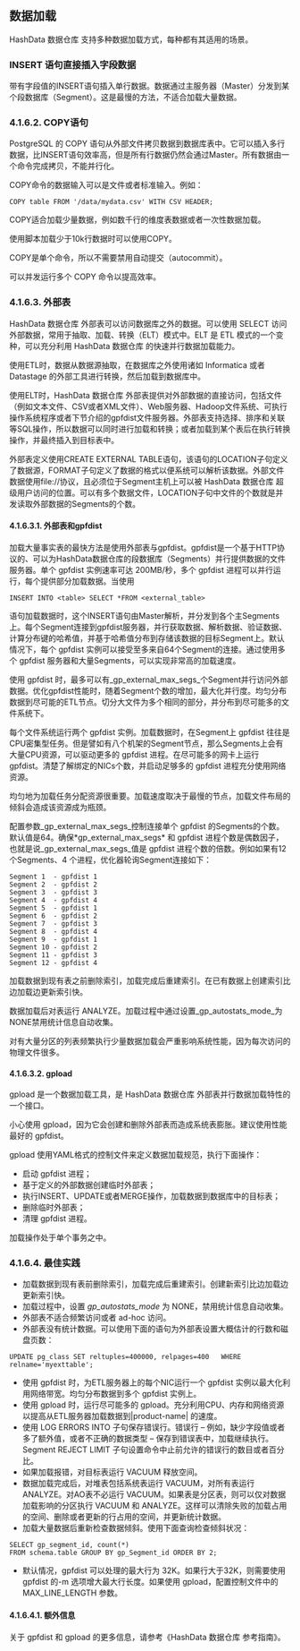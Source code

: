 ## 数据加载

HashData 数据仓库 支持多种数据加载方式，每种都有其适用的场景。

### INSERT 语句直接插入字段数据

带有字段值的INSERT语句插入单行数据。数据通过主服务器（Master）分发到某个段数据库（Segment）。这是最慢的方法，不适合加载大量数据。

### 4.1.6.2. COPY语句

PostgreSQL 的 COPY 语句从外部文件拷贝数据到数据库表中。它可以插入多行数据，比INSERT语句效率高，但是所有行数据仍然会通过Master。所有数据由一个命令完成拷贝，不能并行化。

COPY命令的数据输入可以是文件或者标准输入。例如：

```
COPY table FROM '/data/mydata.csv' WITH CSV HEADER;
```

COPY适合加载少量数据，例如数千行的维度表数据或者一次性数据加载。

使用脚本加载少于10k行数据时可以使用COPY。

COPY是单个命令，所以不需要禁用自动提交（autocommit）。

可以并发运行多个 COPY 命令以提高效率。

### 4.1.6.3. 外部表

HashData 数据仓库 外部表可以访问数据库之外的数据。可以使用 SELECT 访问外部数据，常用于抽取、加载、转换（ELT）模式中。ELT 是 ETL 模式的一个变种，可以充分利用 HashData 数据仓库 的快速并行数据加载能力。

使用ETL时，数据从数据源抽取，在数据库之外使用诸如 Informatica 或者 Datastage 的外部工具进行转换，然后加载到数据库中。

使用ELT时，HashData 数据仓库 外部表提供对外部数据的直接访问，包括文件（例如文本文件、CSV或者XML文件）、Web服务器、Hadoop文件系统、可执行操作系统程序或者下节介绍的gpfdist文件服务器。外部表支持选择、排序和关联等SQL操作，所以数据可以同时进行加载和转换；或者加载到某个表后在执行转换操作，并最终插入到目标表中。

外部表定义使用CREATE EXTERNAL TABLE语句，该语句的LOCATION子句定义了数据源，FORMAT子句定义了数据的格式以便系统可以解析该数据。外部文件数据使用file://协议，且必须位于Segment主机上可以被 HashData 数据仓库 超级用户访问的位置。可以有多个数据文件，LOCATION子句中文件的个数就是并发读取外部数据的Segments的个数。

#### 4.1.6.3.1. 外部表和gpfdist

加载大量事实表的最快方法是使用外部表与gpfdist。gpfdist是一个基于HTTP协议的、可以为HashData数据仓库的段数据库（Segments）并行提供数据的文件服务器。单个 gpfdist 实例速率可达 200MB/秒，多个 gpfdist 进程可以并行运行，每个提供部分加载数据。当使用

```
INSERT INTO <table> SELECT *FROM <external_table>
```

语句加载数据时，这个INSERT语句由Master解析，并分发到各个主Segments上。每个Segment连接到gpfdist服务器，并行获取数据、解析数据、验证数据、计算分布键的哈希值，并基于哈希值分布到存储该数据的目标Segment上。默认情况下，每个 gpfdist 实例可以接受至多来自64个Segment的连接。通过使用多个 gpfdist 服务器和大量Segments，可以实现非常高的加载速度。

使用 gpfdist 时，最多可以有_gp\_external\_max\_segs_个Segment并行访问外部数据。优化gpfdist性能时，随着Segment个数的增加，最大化并行度。均匀分布数据到尽可能的ETL节点。切分大文件为多个相同的部分，并分布到尽可能多的文件系统下。

每个文件系统运行两个 gpfdist 实例。加载数据时，在Segment上 gpfdist 往往是CPU密集型任务。但是譬如有八个机架的Segment节点，那么Segments上会有大量CPU资源，可以驱动更多的 gpfdist 进程。在尽可能多的网卡上运行 gpfdist。清楚了解绑定的NICs个数，并启动足够多的 gpfdist 进程充分使用网络资源。

均匀地为加载任务分配资源很重要。加载速度取决于最慢的节点，加载文件布局的倾斜会造成该资源成为瓶颈。

配置参数_gp\_external\_max\_segs_控制连接单个 gpfdist 的Segments的个数。默认值是64。确保\*gp\_external\_max\_segs\* 和 gpfdist 进程个数是偶数因子，也就是说_gp\_external\_max\_segs_值是 gpfdist 进程个数的倍数。例如如果有12个Segments、4 个进程，优化器轮询Segment连接如下：

```
Segment 1  - gpfdist 1
Segment 2  - gpfdist 2
Segment 3  - gpfdist 3
Segment 4  - gpfdist 4
Segment 5  - gpfdist 1
Segment 6  - gpfdist 2
Segment 7  - gpfdist 3
Segment 8  - gpfdist 4
Segment 9  - gpfdist 1
Segment 10 - gpfdist 2
Segment 11 - gpfdist 3
Segment 12 - gpfdist 4
```

加载数据到现有表之前删除索引，加载完成后重建索引。在已有数据上创建索引比边加载边更新索引快。

数据加载后对表运行 ANALYZE。加载过程中通过设置_gp\_autostats\_mode_为NONE禁用统计信息自动收集。

对有大量分区的列表频繁执行少量数据加载会严重影响系统性能，因为每次访问的物理文件很多。

#### 4.1.6.3.2. gpload

gpload 是一个数据加载工具，是 HashData 数据仓库 外部表并行数据加载特性的一个接口。

小心使用 gpload，因为它会创建和删除外部表而造成系统表膨胀。建议使用性能最好的 gpfdist。

gpload 使用YAML格式的控制文件来定义数据加载规范，执行下面操作：

* 启动 gpfdist 进程；
* 基于定义的外部数据创建临时外部表；
* 执行INSERT、UPDATE或者MERGE操作，加载数据到数据库中的目标表；
* 删除临时外部表；
* 清理 gpfdist 进程。

加载操作处于单个事务之中。

### 4.1.6.4. 最佳实践

* 加载数据到现有表前删除索引，加载完成后重建索引。创建新索引比边加载边更新索引快。
* 加载过程中，设置
  _gp\_autostats\_mode_
  为 NONE，禁用统计信息自动收集。
* 外部表不适合频繁访问或者 ad-hoc 访问。
* 外部表没有统计数据。可以使用下面的语句为外部表设置大概估计的行数和磁盘页数：

```
UPDATE pg_class SET reltuples=400000, relpages=400   WHERE relname='myexttable';
```

* 使用 gpfdist 时，为ETL服务器上的每个NIC运行一个 gpfdist 实例以最大化利用网络带宽。均匀分布数据到多个 gpfdist 实例上。
* 使用 gpload 时，运行尽可能多的 gpload。充分利用CPU、内存和网络资源以提高从ETL服务器加载数据到\|product-name\| 的速度。
* 使用 LOG ERRORS INTO 子句保存错误行。错误行 – 例如，缺少字段值或者多了额外值，或者不正确的数据类型 – 保存到错误表中，加载继续执行。Segment REJECT LIMIT 子句设置命令中止前允许的错误行的数目或者百分比。
* 如果加载报错，对目标表运行 VACUUM 释放空间。
* 数据加载完成后，对堆表包括系统表运行 VACUUM，对所有表运行 ANALYZE。对AO表不必运行 VACUUM。如果表是分区表，则可以仅对数据加载影响的分区执行 VACUUM 和 ANALYZE。这样可以清除失败的加载占用的空间、删除或者更新的行占用的空间，并更新统计数据。
* 加载大量数据后重新检查数据倾斜。使用下面查询检查倾斜状况：

```
SELECT gp_segment_id, count(*)
FROM schema.table GROUP BY gp_Segment_id ORDER BY 2;
```

* 默认情况，gpfdist 可以处理的最大行为 32K。如果行大于32K，则需要使用 gpfdist 的-m 选项增大最大行长度。如果使用 gpload，配置控制文件中的 MAX\_LINE\_LENGTH 参数。

#### 4.1.6.4.1. 额外信息

关于 gpfdist 和 gpload 的更多信息，请参考《HashData 数据仓库 参考指南》。

